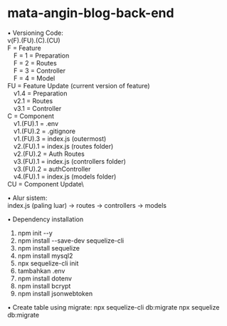 # mata-angin-blog-back-end

• Versioning Code:\
v(F).(FU).(C).(CU)\
F = Feature\
&emsp;F = 1 = Preparation\
&emsp;F = 2 = Routes\
&emsp;F = 3 = Controller\
&emsp;F = 4 = Model\
FU = Feature Update (current version of feature)\
&emsp;v1.4 = Preparation\
&emsp;v2.1 = Routes\
&emsp;v3.1 = Controller\
C = Component\
&emsp;v1.(FU).1 = .env\
&emsp;v1.(FU).2 = .gitignore\
&emsp;v1.(FU).3 = index.js (outermost)\
&emsp;v2.(FU).1 = index.js (routes folder)\
&emsp;v2.(FU).2 = Auth Routes\
&emsp;v3.(FU).1 = index.js (controllers folder)\
&emsp;v3.(FU).2 = authController\
&emsp;v4.(FU).1 = index.js (models folder)\
CU = Component Update\

• Alur sistem:\
index.js (paling luar) -> routes -> controllers -> models

• Dependency installation
1. npm init --y
2. npm install --save-dev sequelize-cli
3. npm install sequelize
4. npm install mysql2
5. npx sequelize-cli init
6. tambahkan .env
7. npm install dotenv
8. npm install bcrypt
9. npm install jsonwebtoken

• Create table using migrate:
npx sequelize-cli db:migrate
npx sequelize db:migrate

